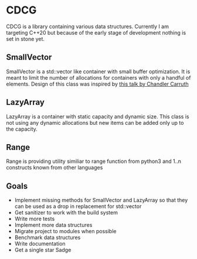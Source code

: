 # CDCG
CDCG is a library containing various data structures.
Currently I am targeting C++20 but because of the early stage of development nothing is set in stone yet.




## SmallVector
SmallVector is a std::vector like container with small buffer optimization.
It is meant to limit the number of allocations for containers with only a handful of elements.
Design of this class was inspired by 
[this talk by Chandler Carruth](https://www.youtube.com/watch?v=vElZc6zSIXM)

## LazyArray
LazyArray is a container with static capacity and dynamic size. This class is not using any dynamic allocations but new items can be added only up to the capacity.

## Range
Range is providing utility similiar to range function from python3 and 1..n constructs known from other languages





## Goals
* Implement missing methods for SmallVector and LazyArray so that they can be used as a drop in replacement for std::vector
* Get sanitizer to work with the build system
* Write more tests
* Implement more data structures
* Migrate project to modules when possible
* Benchmark data structures
* Write documentation
* Get a single star Sadge